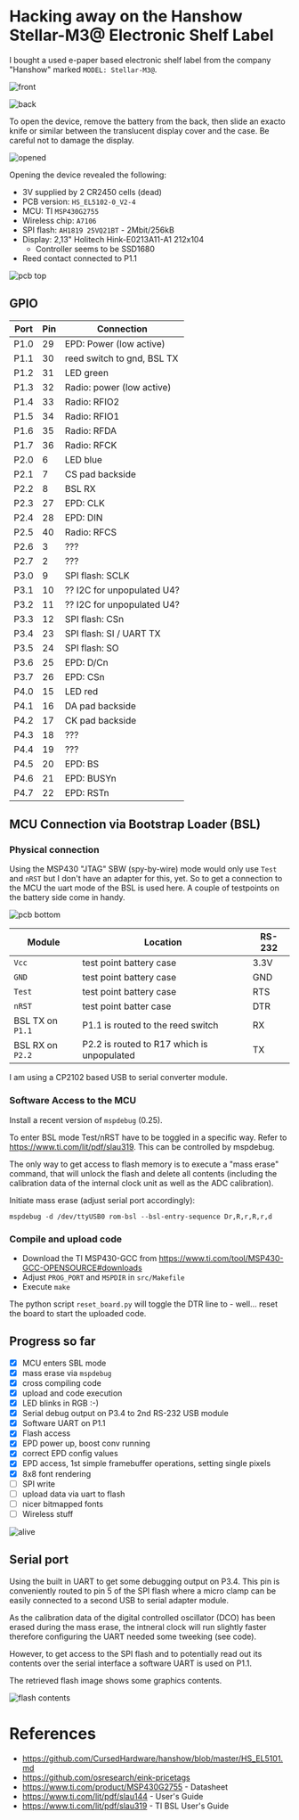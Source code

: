 # Hacking away on the Hanshow Stellar-M3@ Electronic Shelf Label

I bought a used e-paper based electronic shelf label from the company "Hanshow" marked `MODEL: Stellar-M3@`. 

![front](pics/front.jpg)

![back](pics/back.jpg)

To open the device, remove the battery from the back, then slide an exacto knife or similar between the translucent display cover and the case. Be careful not to damage the display.

![opened](pics/case_opened.jpg)

Opening the device revealed the following:
  
- 3V supplied by 2 CR2450 cells (dead)  
- PCB version: `HS_EL5102-0_V2-4`
- MCU: TI `MSP430G2755` 
- Wireless chip: `A7106`
- SPI flash: `AH1819 25VQ21BT` - 2Mbit/256kB
- Display: 2,13" Holitech Hink-E0213A11-A1 212x104 
  - Controller seems to be SSD1680 
- Reed contact connected to P1.1 

![pcb top](pics/pcb_top.png)

## GPIO

| Port | Pin  | Connection |
|------|------|------------|
| P1.0 | 29   | EPD: Power (low active) |
| P1.1 | 30   | reed switch to gnd, BSL TX  |
| P1.2 | 31   | LED green |
| P1.3 | 32   | Radio: power (low active) |
| P1.4 | 33   | Radio: RFIO2 |
| P1.5 | 34   | Radio: RFIO1 |
| P1.6 | 35   | Radio: RFDA |
| P1.7 | 36   | Radio: RFCK |
| P2.0 | 6    | LED blue |
| P2.1 | 7    | CS pad backside|
| P2.2 | 8    | BSL RX |
| P2.3 | 27   | EPD: CLK |
| P2.4 | 28   | EPD: DIN |
| P2.5 | 40   | Radio: RFCS |
| P2.6 | 3    | ??? |
| P2.7 | 2    | ??? |
| P3.0 | 9    | SPI flash: SCLK |
| P3.1 | 10   | ?? I2C for unpopulated U4? |
| P3.2 | 11   | ?? I2C for unpopulated U4?|
| P3.3 | 12   | SPI flash: CSn | 
| P3.4 | 23   | SPI flash: SI / UART TX |
| P3.5 | 24   | SPI flash: SO |
| P3.6 | 25   | EPD: D/Cn |
| P3.7 | 26   | EPD: CSn |
| P4.0 | 15   | LED red  |
| P4.1 | 16   | DA pad backside |
| P4.2 | 17   | CK pad backside |
| P4.3 | 18   | ??? |
| P4.4 | 19   | ??? |
| P4.5 | 20   | EPD: BS |
| P4.6 | 21   | EPD: BUSYn |
| P4.7 | 22   | EPD: RSTn |


## MCU Connection via Bootstrap Loader (BSL)

### Physical connection

Using the MSP430 "JTAG" SBW (spy-by-wire) mode would only use `Test` and `nRST` but I don't have an adapter for this, yet.
So to get a connection to the MCU the uart mode of the BSL is used here. 
A couple of testpoints on the battery side come in handy. 

![pcb bottom](pics/pcb_back.jpg)

| Module | Location | RS-232 |
|--------|----|-------|
| `Vcc` | test point battery case | 3.3V |
| `GND` | test point battery case | GND   |
| `Test` | test point battery case | RTS | 
| `nRST` | test point batter case | DTR |
| BSL TX on `P1.1` | P1.1 is routed to the reed switch | RX |
| BSL RX on `P2.2` | P2.2 is routed to R17 which is unpopulated | TX |

I am using a CP2102 based USB to serial converter module.

### Software Access to the MCU

Install a recent version of `mspdebug` (0.25).

To enter BSL mode Test/nRST have to be toggled in a specific way. Refer to https://www.ti.com/lit/pdf/slau319. This can be controlled by mspdebug.

The only way to get access to flash memory is to execute a "mass erase" command, that will unlock the flash and delete all contents (including the calibration data of the internal clock unit as well as the ADC calibration).

Initiate mass erase (adjust serial port accordingly):

`mspdebug -d /dev/ttyUSB0 rom-bsl --bsl-entry-sequence Dr,R,r,R,r,d`

### Compile and upload code

- Download the TI MSP430-GCC from https://www.ti.com/tool/MSP430-GCC-OPENSOURCE#downloads
- Adjust `PROG_PORT` and `MSPDIR` in `src/Makefile`
- Execute `make`

The python script `reset_board.py` will toggle the DTR line to - well... reset the board to start the uploaded code.

## Progress so far
- [x] MCU enters SBL mode
- [x] mass erase via `mspdebug`
- [x] cross compiling code
- [x] upload and code execution
- [x] LED blinks in RGB :-)
- [x] Serial debug output on P3.4 to 2nd RS-232 USB module
- [x] Software UART on P1.1
- [x] Flash access
- [x] EPD power up, boost conv running
- [x] correct EPD config values
- [x] EPD access, 1st simple framebuffer operations, setting single pixels
- [x] 8x8 font rendering
- [ ] SPI write
- [ ] upload data via uart to flash
- [ ] nicer bitmapped fonts
- [ ] Wireless stuff

![alive](pics/alive.jpg)

## Serial port

Using the built in UART to get some debugging output on P3.4. This pin is conveniently routed to pin 5 of the SPI flash where a micro clamp can be easily connected to a second USB to serial adapter module.

As the calibration data of the digital controlled oscillator (DCO) has been erased during the mass erase, the intneral clock will run slightly faster therefore configuring the UART needed some tweeking (see code).

However, to get access to the SPI flash and to potentially read out its contents over the serial interface a software UART is used on P1.1.

The retrieved flash image shows some graphics contents.

 ![flash contents](pics/flash.png)

# References

- https://github.com/CursedHardware/hanshow/blob/master/HS_EL5101.md
- https://github.com/osresearch/eink-pricetags
- https://www.ti.com/product/MSP430G2755 - Datasheet 
- https://www.ti.com/lit/pdf/slau144 - User's Guide
- https://www.ti.com/lit/pdf/slau319 - TI BSL User's Guide
